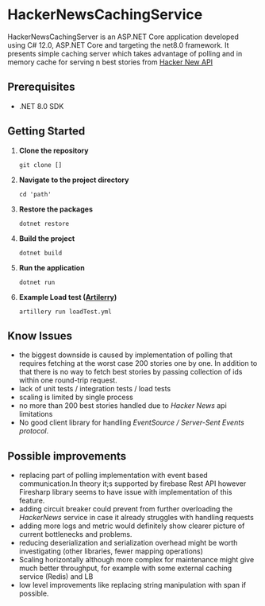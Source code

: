 # HackerNewsCachingService

HackerNewsCachingServer is an ASP.NET Core application developed using C# 12.0,
ASP.NET Core and targeting the net8.0 framework. It presents simple caching server which takes advantage of polling and in memory cache for serving n best stories from [ Hacker New API ](https://github.com/HackerNews/API?tab=readme-ov-file)

## Prerequisites
- .NET 8.0 SDK

## Getting Started

1. **Clone the repository**

   `git clone []`

2. **Navigate to the project directory**

   `cd 'path'`

3. **Restore the packages**

   `dotnet restore`

4. **Build the project**

   `dotnet build`

5. **Run the application**

   `dotnet run`
6. **Example Load test ([Artilerry](https://www.artillery.io/))**

   `artillery run loadTest.yml`

## Know Issues
* the biggest downside is caused by implementation of polling that requires fetching at the worst case 200 stories one by one. In addition to that
  there is no way to fetch best stories by passing collection of ids within one round-trip request.
* lack of unit tests / integration tests / load tests
* scaling is limited by single process
* no more than 200 best stories handled due to _Hacker News_ api limitations
* No good client library for handling _EventSource / Server-Sent Events protocol_.
## Possible improvements
* replacing part of polling implementation with event based communication.In theory it;s supported by firebase Rest API however Firesharp library seems to have issue with implementation of this feature.
* adding circuit breaker could prevent from further overloading  the _HackerNews_ service in case it already struggles with handling requests
* adding more logs and metric would definitely show clearer picture of current bottlenecks and problems.
* reducing deserialization and serialization overhead might be worth investigating (other libraries, fewer mapping operations)
* Scaling horizontally although more complex for maintenance might give much better throughput, for example with some external
  caching service (Redis) and LB
* low level improvements like replacing string manipulation with span if possible.
